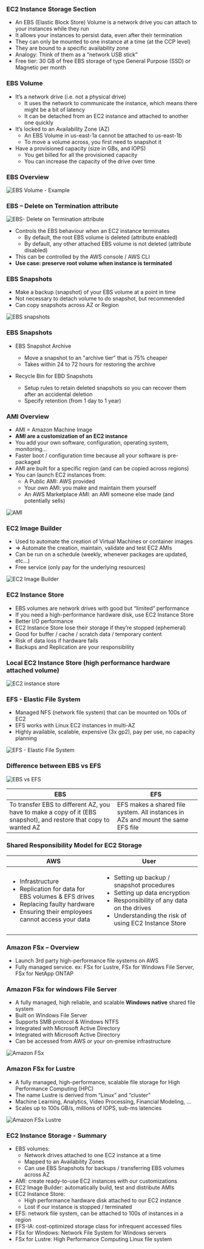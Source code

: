 
### EC2 Instance Storage Section
- An EBS (Elastic Block Store) Volume is a network drive you can attach to your instances while they run
- It allows your instances to persist data, even after their termination
- They can only be mounted to one instance at a time (at the CCP level)
- They are bound to a specific availability zone
- Analogy: Think of them as a “network USB stick” 
- Free tier: 30 GB of free EBS storage of type General Purpose (SSD) or Magnetic per month

### EBS Volume
-  It’s a network drive (i.e. not a physical drive)
    - It uses the network to communicate the instance, which means there might be a bit of latency
    - It can be detached from an EC2 instance and attached to another one quickly
- It’s locked to an Availability Zone (AZ)
  - An EBS Volume in us-east-1a cannot be attached to us-east-1b
  - To move a volume across, you first need to snapshot it
- Have a provisioned capacity (size in GBs, and IOPS)
  - You get billed for all the provisioned capacity
  - You can increase the capacity of the drive over time

### EBS Overview

  ![EBS Volume - Example](../img/EBS%20Volume.png)

### EBS – Delete on Termination attribute

 ![EBS- Delete on Termination attribute](../img/EBS%20-%20Delete%20on%20Termination.png)

- Controls the EBS behaviour when an EC2 instance terminates
  - By default, the root EBS volume is deleted (attribute enabled)
  - By default, any other attached EBS volume is not deleted (attribute disabled)
- This can be controlled by the AWS console / AWS CLI
- **Use case: preserve root volume when instance is terminated**

### EBS Snapshots
- Make a backup (snapshot) of your EBS volume at a point in time
- Not necessary to detach volume to do snapshot, but recommended
- Can copy snapshots across AZ or Region

![EBS snapshots](../img/ebs%20snapshots.png)

### EBS Snapshots 
- EBS Snapshot Archive
  - Move a snapshot to an "archive tier" that is 75% cheaper
  - Takes within 24 to 72 hours for restoring the archive

- Recycle Bin for EBD Snapshots
  - Setup rules to retain deleted snapshots so you can recover them after an accidental deletion
  - Specify retention (from 1 day to 1 year)

### AMI Overview
- AMI = Amazon Machine Image
- **AMI are a customization of an EC2 instance**
 - You add your own software, configuration, operating system, monitoring…
 - Faster boot / configuration time because all your software is pre-packaged
 - AMI are built for a specific region (and can be copied across regions)
 - You can launch EC2 instances from:
   - A Public AMI: AWS provided
   - Your own AMI: you make and maintain them yourself
   - An AWS Marketplace AMI: an AMI someone else made (and potentially sells)

![AMI](../img/ami.png)

### EC2 Image Builder
- Used to automate the creation of Virtual Machines or container images
- => Automate the creation, maintain, validate and test EC2 AMIs
- Can be run on a schedule (weekly, whenever packages are updated, etc…)
- Free service (only pay for the underlying resources)

![EC2 Image Builder](../img/ec2-image-builder.png)

### EC2 Instance Store
- EBS volumes are network drives with good but “limited” performance
- If you need a high-performance hardware disk, use EC2 Instance Store
- Better I/O performance
- EC2 Instance Store lose their storage if they’re stopped (ephemeral)
- Good for buffer / cache / scratch data / temporary content
- Risk of data loss if hardware fails
- Backups and Replication are your responsibility 

### Local EC2 Instance Store (high performance hardware attached volume)
![EC2 instance store](../img/ec2-instance-store.png)

### EFS - Elastic File System
- Managed NFS (network file system) that can be mounted on 100s of EC2
- EFS works with Linux EC2 instances in multi-AZ
- Highly available, scalable, expensive (3x gp2), pay per use, no capacity planning

![ EFS - Elastic File System](../img/efs.png)

### Difference between EBS vs EFS

![EBS vs EFS](../img/ebs%20vs%20efs.png)

| EBS    |EFS |
| ----------- | ----------- |
| To transfer EBS to different AZ, you have to make a copy of it (EBS snapshot),  and restore that copy to wanted AZ     | EFS makes a shared file system. All instances in AZs and mount the same EFS file |

### Shared Responsibility Model for EC2 Storage
|AWS   |User|
| ----------- | ----------- |
| <ul><li>Infrastructure</li><li>Replication for data for EBS volumes & EFS drives</li><li>Replacing faulty hardware</li><li>Ensuring their employees cannot access your data</li></ul>    | <ul><li>Setting up backup / snapshot procedures</li><li>Setting up data encryption</li><li>Responsibility of any data on the drives</li><li>Understanding the risk of using EC2 Instance Store</li></ul>    |

### Amazon FSx – Overview 
- Launch 3rd party high-performance file systems on AWS
- Fully managed service. ex: FSx for Lustre, FSx for Windows File Server, FSx for NetApp ONTAP

### Amazon FSx for windows File Server
- A fully managed, high reliable, and scalable **Windows native** shared file system
- Built on Windows File Server
- Supports SMB protocol & Windows NTFS
- Integrated with Microsoft Active Directory
- Integrated with Microsoft Active Directory
- Can be accessed from AWS or your on-premise infrastructure


![Amazon FSx](../img/fsc.png)

### Amazon FSx for Lustre
- A fully managed, high-performance, scalable file storage for High Performance Computing (HPC)
- The name Lustre is derived from “Linux” and “cluster”
- Machine Learning, Analytics, Video Processing, Financial Modeling, …
- Scales up to 100s GB/s, millions of IOPS, sub-ms latencies

![Amazon FSx Lustre](../img/fsx-lustre.png)

### EC2 Instance Storage - Summary
- EBS volumes:
  - Network drives attached to one EC2 instance at a time
  - Mapped to an Availability Zones 
  - Can use EBS Snapshots for backups / transferring EBS volumes across AZ 
- AMI: create ready-to-use EC2 instances with our customizations
- EC2 Image Builder: automatically build, test and distribute AMIs
- EC2 Instance Store: 
  - High performance hardware disk attached to our EC2 instance 
  - Lost if our instance is stopped / terminated
- EFS: network file system, can be attached to 100s of instances in a region
- EFS-IA: cost-optimized storage class for infrequent accessed files 
- FSx for Windows: Network File System for Windows servers
- FSx for Lustre: High Performance Computing Linux file system